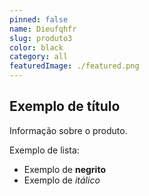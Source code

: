 ```yaml
---
pinned: false
name: Dieufqhfr
slug: produto3
color: black
category: all
featuredImage: ./featured.png
---
```


## Exemplo de título

Informação sobre o produto.

Exemplo de lista:

- Exemplo de **negrito**
- Exemplo de _itálico_
